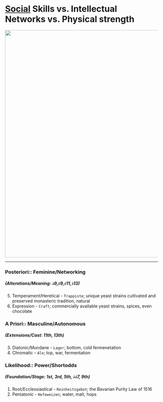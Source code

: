 # [Social](https://www.youtube.com/watch?v=TYAKHLrr51w) Skills vs. Intellectual Networks vs. Physical strength


<p align="center">
  <img src="https://jhustata.github.io/intermediate/_images/bd7156ffdc732b3095dad1da740b099ae999597c4cb8154a81a988a589e43517.png" width="750"/>
</p>

---

### Posteriori:: Feminine/Networking
##### (Alterations/Meaning: ♭9,♯9,♯11,♭13) 
5. Temperament/Heretical - `Trappiste`; unique yeast strains cultivated and preserved monasteric tradition, natural
6. Expression - `Craft`; commercially available yeast strains, spices, even chocolate 
### A Priori:: Masculine/Autonomous
##### (Extensions/Cast: 11th, 13th)
3. Diatonic/Mundane - `Lager`; bottom, cold fermenetation
4. Chromatic - `Ale`; top, war, fermentation
### Likelihood:: Power/Shortodds
##### (Foundation/Stage: 1st, 3rd, 5th, ♭♭7, 9th)
1. Root/Ecclessiastical - `Reinheitsgebot`; the Bavarian Purity Law of 1516
2. Pentatonic - `Hefeweizen`; water, malt, hops


